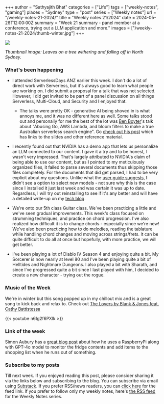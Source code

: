 +++
author = "Sathyajith Bhat"
categories = ["Life"]
tags = ["weekly-notes", "gaming"]
places = "Sydney"
type = "post"
series = ["Weekly notes"]
url = "/weekly-notes-21-2024/"
title = "Weekly notes 21/2024"
date = 2024-05-26T12:00:00Z
summary = "Week 21 summary - panel member at a conference, trying out a LLM application and more."
images = ["/weekly-notes-21-2024/thumb-winter.jpg"]
+++

![](thumb-winter.jpg)

_Thumbnail image: Leaves on a tree withering and falling off in North Sydney._ 

### What's been happening

* I attended ServerlessDays ANZ earlier this week. I don't do a lot of direct work with Serverless, but it's always good to learn what people are working on. I did submit a proposal for a talk that was not selected. However, I did get invited to be part of a panel discussion on all things Serverless, Multi-Cloud, and Security and I enjoyed that. 
    * The talks were pretty OK - generative AI being shoved in is what annoys me, and it was no different here as well. Some talks stood out and personally for me the best of the lot was [Ben Boyter](https://boyter.org/)'s talk about "Abusing Go, AWS Lambda, and bloom filters to make a true Australian serverless search engine". Go [check out his post](https://boyter.org/posts/serverlessdays-anz-2024-content/) which has links to the slides and other reference material.  

* I recently found out that NVIDIA has a demo app that lets us personalize an LLM connected to our content. I gave it a try and to be honest, I wasn't very impressed. That's largely attributed to NVIDIA's claim of being able to use our content, but as I pointed to my meticulously organized files, it failed to parse several documents thus skipping those files completely. For the documents that did get parsed, I had to be very explicit about my questions. Unlike what the [user guide suggests](https://nvidia.custhelp.com/app/answers/detail/a_id/5542), I didn't see a option to select new models - not sure why this is the case since I installed it just last week and was certain it was up to date. Regardless, I will try out reinstalling to see if it's any better and will have a detailed write-up on my [tech blog](https://sathyasays.com).

* We're onto our 5th class Guitar class. We've been practicing a little and we've seen gradual improvements. This week's class focused on strumming techniques, and practice on chord progression. I've also realized how difficult it is to change chords - especially since we're new! We've also been practicing how to do melodies, reading the tablature while handling chord changes and moving across strings/frets. It can be quite difficult to do all at once but hopefully, with more practice, we will get better. 

* I've been playing a lot of Diablo IV Season 4 and enjoying quite a bit. My Sorcerer is now nearly at level 80 and I've been playing quite a bit of Helltides and Nightmare Dungeons. I also played a bit with Sharath, and since I've progressed quite a bit since I last played with him, I decided to create a new character - trying out the rogue.

### Music of the Week

We're in winter but this song popped up in my chillout mix and is a great song to kick back and relax to. Check out [The Lovers by Blank & Jones feat. Cathy Battistessa](https://www.youtube.com/watch?v=n6Ig2f6PXlk)


{{< youtube n6Ig2f6PXlk >}}

### Link of the week

Simon Aubury has a [great blog post](https://simonaubury.com/posts/202405_fridgebot/) about how he uses a RaspberryPi along with GPT-4o model to monitor the fridge contents and add items to the shopping list when he runs out of something. 

### Subscribe to my posts

Till next week. If you enjoyed reading this post, please consider sharing it via the links below and subscribing to the blog. You can subscribe via email using [Substack](https://sathyabhat.substack.com/). If you prefer RSS/news readers, you can [click here](https://sathyabh.at/index.xml) for the feed link. If you prefer to follow only my weekly notes, here's [the RSS feed](https://sathyabh.at/series/weekly-notes/index.xml) for the Weekly Notes series. 